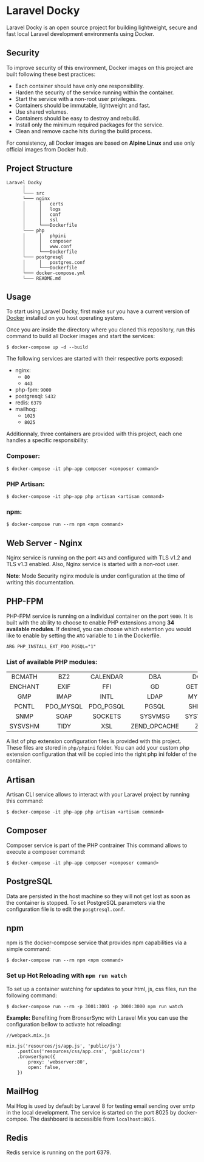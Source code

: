 # Laravel Docky

Laravel Docky is an open source project for building lightweight, secure and fast local Laravel development environments using Docker.

## Security
To improve security of this environment, Docker images on this project are built following these best practices:

- Each container should have only one responsibility.
- Harden the security of the service running within the container.
- Start the service with a non-root user privileges.
- Containers should be immutable, lightweight and fast.
- Use shared volumes.
- Containers should be easy to destroy and rebuild.
- Install only the minimum required packages for the service.
- Clean and remove cache hits during the build process.

For consistency, all Docker images are based on **Alpine Linux** and use only official images from Docker hub.

## Project Structure
```
Laravel Docky
      │   
      └─── src   
      └─── nginx 
      │     │   certs     
      │     │   logs    
      │     │   conf
      │     │   ssl
      │     └───Dockerfile
      └─── php 
      │     │   phpini     
      │     │   conposer  
      │     │   www.conf  
      │     └───Dockerfile
      └─── postgresql 
      │     │   postgres.conf  
      │     └───Dockerfile
      └─── docker-compose.yml
      └─── README.md
```

## Usage
To start using Laravel Docky, first make sur you have a current version of [Docker](https://docs.docker.com/get-docker/) installed on you host operating system.

Once you are inside the directory where you cloned this repository, run this command to build all Docker images and start the services:

```
$ docker-compose up -d --build
```

The following services are started with their respective ports exposed:

- nginx:
    - ``80``
    - ``443``
- php-fpm: ``9000``
- postgresql: ``5432``
- redis: ``6379``
- mailhog:
    - ``1025``
    - ``8025``

Additionnaly, three containers are provided with this project, each one handles a specific responsibility:

### Composer:

```
$ docker-compose -it php-app composer <composer command>
```

### PHP Artisan:

```
$ docker-compose -it php-app php artisan <artisan command>
```

### npm:

```
$ docker-compose run --rm npm <npm command>
```

## Web Server - Nginx
Nginx service is running on the port ``443`` and configured with TLS v1.2 and TLS v1.3 enabled. Also, Nginx service is started with a non-root user.

**Note**: Mode Security nginx module is under configuration at the time of writing this documentation.


## PHP-FPM
PHP-FPM service is running on a individual container on the port ``9000``.
It is built with the ability to choose to enable PHP extensions among **34 available modules**. If desired, you can choose which extention you would like to enable by setting the ``ARG`` variable to ``1`` in the Dockerfile.

```
ARG PHP_INSTALL_EXT_PDO_PGSQL="1"
```

### List of available PHP modules:


|         |           |           |              |         |
| :-----: | :-------: | :-------: | :----------: | :-----: |
| BCMATH  |    BZ2    | CALENDAR  |     DBA      |   DOM   |
| ENCHANT |   EXIF    |    FFI    |      GD      | GETTEXT |
|   GMP   |   IMAP    |   INTL    |     LDAP     | MYSQLI  |
|  PCNTL  | PDO_MYSQL | PDO_PGSQL |    PGSQL     |  SHMOP  |
|  SNMP   |   SOAP    |  SOCKETS  |   SYSVMSG    | SYSVSEM |
| SYSVSHM |   TIDY    |    XSL    | ZEND_OPCACHE |   ZIP   |


A list of php extension configuration files is provided with this project. These files are stored in ``php/phpini`` folder. You can add your custom php extension configuration that will be copied into the right php ini folder of the container.


## Artisan
Artisan CLI service allows to interact with your Laravel project by running this command:

```
$ docker-compose -it php-app php artisan <artisan command>
```


## Composer
Composer service is part of the PHP contrainer
This command allows to execute a composer command:

```
$ docker-compose -it php-app composer <composer command>
```


## PostgreSQL

Data are persisted in the host machine so they will not get lost as soon as the container is stopped.
To set PostgreSQL parameters via the configuration file is to edit the ``posgtresql.conf``.


## npm
npm is the docker-compose service that provides npm capabilities via a simple command:

```
$ docker-compose run --rm npm <npm command>
```


### Set up Hot Reloading with ``npm run watch``
To set up a container watching for updates to your html, js, css files, run the following command:

```
$ docker-compose run --rm -p 3001:3001 -p 3000:3000 npm run watch
```

**Example:**
Benefiting from BronserSync with Laravel Mix you can use the configuration bellow to activate hot reloading:

```
//webpack.mix.js

mix.js('resources/js/app.js', 'public/js')
    .postCss('resources/css/app.css', 'public/css')
    .browserSync({
        proxy: 'webserver:80',
        open: false,
    })
```

## MailHog
MailHog is used by default by Laravel 8 for testing email sending over smtp in the local development. The service is started on the port 8025 by docker-compoe. The dashboard is accessible from ``localhost:8025``.

## Redis
Redis service is running on the port 6379.
